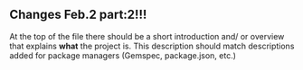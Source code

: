 ## Changes Feb.2 part:2!!!

At the top of the file there should be a short introduction and/ or overview that explains **what** the project is. This description should match descriptions added for package managers (Gemspec, package.json, etc.)
